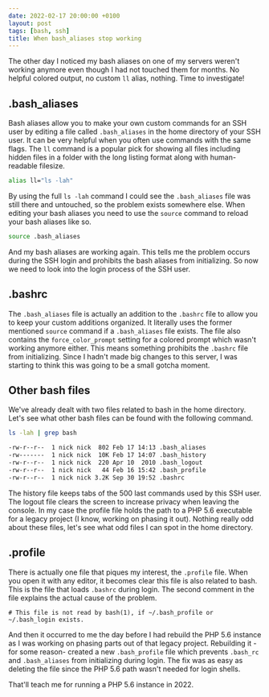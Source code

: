 ```yaml
---
date: 2022-02-17 20:00:00 +0100
layout: post
tags: [bash, ssh]
title: When bash_aliases stop working
---
```


The other day I noticed my bash aliases on one of my servers weren't working anymore even though I had not touched them for months. No helpful colored output, no custom `ll` alias, nothing. Time to investigate!

## .bash_aliases

Bash aliases allow you to make your own custom commands for an SSH user by editing a file called `.bash_aliases` in the home directory of your SSH user. It can be very helpful when you often use commands with the same flags. The `ll` command is a popular pick for showing all files including hidden files in a folder with the long listing format along with human-readable filesize.

```bash
alias ll="ls -lah"
```

By using the full `ls -lah` command I could see the `.bash_aliases` file was still there and untouched, so the problem exists somewhere else. When editing your bash aliases you need to use the `source` command to reload your bash aliases like so.

```bash
source .bash_aliases
```

And my bash aliases are working again. This tells me the problem occurs during the SSH login and prohibits the bash aliases from initializing. So now we need to look into the login process of the SSH user.

## .bashrc

The `.bash_aliases` file is actually an addition to the `.bashrc` file to allow you to keep your custom additions organized. It literally uses the former mentioned `source` command if a `.bash_aliases` file exists. The file also contains the `force_color_prompt` setting for a colored prompt which wasn't working anymore either. This means something prohibits the `.bashrc` file from initializing. Since I hadn't made big changes to this server, I was starting to think this was going to be a small gotcha moment.

## Other bash files

We've already dealt with two files related to bash in the home directory. Let's see what other bash files can be found with the following command.

```bash
ls -lah | grep bash

-rw-r--r--  1 nick nick  802 Feb 17 14:13 .bash_aliases
-rw-------  1 nick nick  10K Feb 17 14:07 .bash_history
-rw-r--r--  1 nick nick  220 Apr 10  2010 .bash_logout
-rw-r--r--  1 nick nick   44 Feb 16 15:42 .bash_profile
-rw-r--r--  1 nick nick 3.2K Sep 30 19:52 .bashrc
```

The history file keeps tabs of the 500 last commands used by this SSH user. The logout file clears the screen to increase privacy when leaving the console. In my case the profile file holds the path to a PHP 5.6 executable for a legacy project (I know, working on phasing it out). Nothing really odd about these files, let's see what odd files I can spot in the home directory.

## .profile

There is actually one file that piques my interest, the `.profile` file. When you open it with any editor, it becomes clear this file is also related to bash. This is the file that loads `.bashrc` during login. The second comment in the file explains the actual cause of the problem.

```
# This file is not read by bash(1), if ~/.bash_profile or ~/.bash_login exists.
```

And then it occurred to me the day before I had rebuild the PHP 5.6 instance as I was working on phasing parts out of that legacy project. Rebuilding it -for some reason- created a new `.bash_profile` file which prevents `.bash_rc` and `.bash_aliases` from initializing during login. The fix was as easy as deleting the file since the PHP 5.6 path wasn't needed for login shells.

That'll teach me for running a PHP 5.6 instance in 2022.
